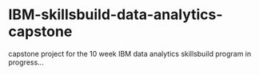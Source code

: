 # IBM-skillsbuild-data-analytics-capstone
capstone project for the 10 week IBM data analytics skillsbuild program
in progress...
